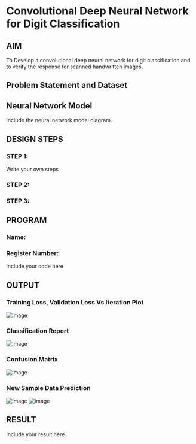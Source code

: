 # Convolutional Deep Neural Network for Digit Classification

## AIM

To Develop a convolutional deep neural network for digit classification and to verify the response for scanned handwritten images.

## Problem Statement and Dataset

## Neural Network Model

Include the neural network model diagram.

## DESIGN STEPS

### STEP 1:
Write your own steps

### STEP 2:

### STEP 3:


## PROGRAM

### Name:
### Register Number:


Include your code here

## OUTPUT

### Training Loss, Validation Loss Vs Iteration Plot

![image](https://github.com/user-attachments/assets/30d6325d-8277-4588-af2e-c66ee52ddf56)


### Classification Report

![image](https://github.com/user-attachments/assets/e9a97613-3cb9-478e-82a6-b4ed7e030b37)


### Confusion Matrix

![image](https://github.com/user-attachments/assets/5bafc487-6577-4397-906b-6a8a4a72df75)


### New Sample Data Prediction

![image](https://github.com/user-attachments/assets/9238ceb1-072d-4b0c-9274-254b1565f8e0)
![image](https://github.com/user-attachments/assets/3d6adda6-271a-4ed9-8b33-23e8c6c15e83)

## RESULT
Include your result here.
